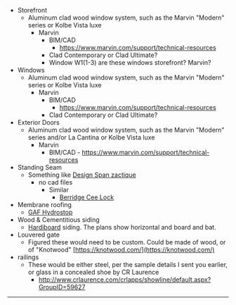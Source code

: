 -   Storefront
	- Aluminum clad wood window system, such as the Marvin "Modern" series or Kolbe Vista luxe
		- Marvin
			- BIM/CAD
				- https://www.marvin.com/support/technical-resources
			- Clad Contemporary or Clad Ultimate?
			- Window W1(1-3) are these windows storefront? Marvin?
-   Windows
	- Aluminum clad wood window system, such as the Marvin "Modern" series  or Kolbe Vista luxe
		- Marvin
			- 	BIM/CAD
				- https://www.marvin.com/support/technical-resources
			- Clad Contemporary or Clad Ultimate?
-   Exterior Doors
	- Aluminum clad wood window system, such as the Marvin "Modern" series and/or La Cantina or Kolbe Vista luxe
		- Marvin
			- 	BIM/CAD
					- https://www.marvin.com/support/technical-resources
-   Standing Seam
	- Something like [Design Span zactique](http://www.metalroofspecialties.com/product/design-span/)
		- no cad files
			- Similar
				- [Berridge Cee Lock](http://www.berridge.com/products/standing-seam-metal-roofing/berridge-cee-lock-standing-seam-metal-roofing/)
-   Membrane roofing
	- [GAF Hydrostop](https://www.gaf.com/en-us/roofing-products/commercial-roofing-products/liquid-applied/membrane-systems)
-   Wood & Cementitious siding
	- [Hardiboard](https://www.jameshardiepros.com/Products) siding. The plans show horizontal and board and bat.  
-   Louvered gate
	- Figured these would need to be custom. Could be made of wood, or of "Knotwood" [https://knotwood.com/](https://knotwood.com/)
-   railings
	- These would be either steel, per the sample details I sent you earlier, or glass in a concealed shoe by CR Laurence
		- http://www.crlaurence.com/crlapps/showline/default.aspx?GroupID=59627 


---

<!--
Not in detailing scope....

-   Skylights
	- [#VCE - Electric "Fresh Air" Skylight-Curb Mounted](https://www.veluxusa.com/professional/tools/architects/drawings-and-specifications#curbmounted)
-   garage doors
	- wood - likely T&G cedar or Rift cut white oak
-->
<!--stackedit_data:
eyJoaXN0b3J5IjpbLTE2MzU5MDc3MzgsLTM0ODY0MTIxMiwtMT
YxNTQ5NzQ5MCwtMTY4MjcxMTA1MiwtMTg3NDE2NDc2NywtODY3
NTI0NzcxLC0zNDY1MTc5ODAsLTk3ODU0OTgzNiwtMjAzOTYxND
I0OSw1OTA1MzU0NjVdfQ==
-->